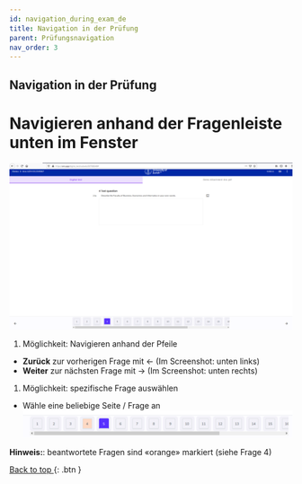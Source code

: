 ```yaml
---
id: navigation_during_exam_de
title: Navigation in der Prüfung
parent: Prüfungsnavigation
nav_order: 3
---
```


## Navigation in der Prüfung

# Navigieren anhand der Fragenleiste unten im Fenster
![Prüfungsnavigation-Fragenleiste](assets/navigation-bottombar.png)

1. Möglichkeit: Navigieren anhand der Pfeile
* **Zurück** zur vorherigen Frage mit ← (Im Screenshot: unten links)
* **Weiter** zur nächsten Frage mit → (Im Screenshot: unten rechts)

1. Möglichkeit: spezifische Frage auswählen
* Wähle eine beliebige Seite / Frage an
![Prüfungsnavigation-Fragenleiste-klein](assets/navigation-bottombar-small.png)

**Hinweis:**: beantwortete Fragen sind «orange» markiert (siehe Frage 4)

[Back to top ](#top){: .btn }




